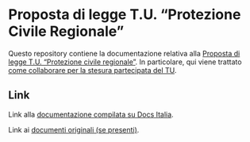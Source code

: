 Proposta di legge T.U. “Protezione Civile Regionale”
===================

Questo repository contiene la documentazione relativa alla [Proposta di legge T.U. “Protezione civile regionale”](http://www.patronato.info/news-novita-ultimissime/). 
In particolare, qui viene trattato [come collaborare per la stesura partecipata del TU]().

Link
----

Link alla [documentazione compilata su Docs Italia]().

Link ai [documenti originali (se presenti)]().
